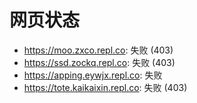 # 网页状态
- https://moo.zxco.repl.co: 失败 (403)
- https://ssd.zockq.repl.co: 失败 (403)
- https://apping.eywjx.repl.co: 失败
- https://tote.kaikaixin.repl.co: 失败 (403)
